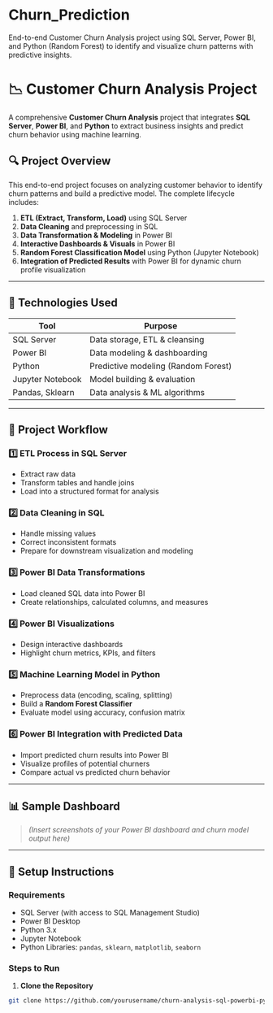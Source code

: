 # Churn_Prediction
End-to-end Customer Churn Analysis project using SQL Server, Power BI, and Python (Random Forest) to identify and visualize churn patterns with predictive insights.









# 📉 Customer Churn Analysis Project

A comprehensive **Customer Churn Analysis** project that integrates **SQL Server**, **Power BI**, and **Python** to extract business insights and predict churn behavior using machine learning.

## 🔍 Project Overview

This end-to-end project focuses on analyzing customer behavior to identify churn patterns and build a predictive model. The complete lifecycle includes:

1. **ETL (Extract, Transform, Load)** using SQL Server
2. **Data Cleaning** and preprocessing in SQL
3. **Data Transformation & Modeling** in Power BI
4. **Interactive Dashboards & Visuals** in Power BI
5. **Random Forest Classification Model** using Python (Jupyter Notebook)
6. **Integration of Predicted Results** with Power BI for dynamic churn profile visualization

---

## 📁 Technologies Used

| Tool          | Purpose                          |
|---------------|----------------------------------|
| SQL Server     | Data storage, ETL & cleansing    |
| Power BI       | Data modeling & dashboarding     |
| Python         | Predictive modeling (Random Forest) |
| Jupyter Notebook | Model building & evaluation    |
| Pandas, Sklearn | Data analysis & ML algorithms   |

---

## 🧱 Project Workflow

### 1️⃣ ETL Process in SQL Server
- Extract raw data
- Transform tables and handle joins
- Load into a structured format for analysis

### 2️⃣ Data Cleaning in SQL
- Handle missing values
- Correct inconsistent formats
- Prepare for downstream visualization and modeling

### 3️⃣ Power BI Data Transformations
- Load cleaned SQL data into Power BI
- Create relationships, calculated columns, and measures

### 4️⃣ Power BI Visualizations
- Design interactive dashboards
- Highlight churn metrics, KPIs, and filters

### 5️⃣ Machine Learning Model in Python
- Preprocess data (encoding, scaling, splitting)
- Build a **Random Forest Classifier**
- Evaluate model using accuracy, confusion matrix

### 6️⃣ Power BI Integration with Predicted Data
- Import predicted churn results into Power BI
- Visualize profiles of potential churners
- Compare actual vs predicted churn behavior

---

## 📊 Sample Dashboard

> *(Insert screenshots of your Power BI dashboard and churn model output here)*

---

## 🔧 Setup Instructions

### Requirements

- SQL Server (with access to SQL Management Studio)
- Power BI Desktop
- Python 3.x
- Jupyter Notebook
- Python Libraries: `pandas`, `sklearn`, `matplotlib`, `seaborn`

### Steps to Run

1. **Clone the Repository**
```bash
git clone https://github.com/yourusername/churn-analysis-sql-powerbi-python.git
```
